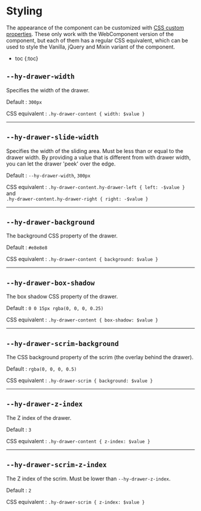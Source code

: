 # Styling
The appearance of the component can be customized with [CSS custom properties](https://developer.mozilla.org/en-US/docs/Web/CSS/--*).
These only work with the WebComponent version of the component, but each of them has a regular CSS equivalent,
which can be used to style the Vanilla, jQuery and Mixin variant of the component.

* toc
{:toc}

## `--hy-drawer-width`
Specifies the width of the drawer.

Default
: `300px`

CSS equivalent
: `.hy-drawer-content { width: $value }`

***

## `--hy-drawer-slide-width`
Specifies the width of the sliding area. Must be less than or equal to the drawer width.
By providing a value that is different from with drawer width, you can let the drawer 'peek' over the edge.

Default
: `--hy-drawer-width`, `300px`

CSS equivalent
: `.hy-drawer-content.hy-drawer-left { left: -$value }` and  
  `.hy-drawer-content.hy-drawer-right { right: -$value }`

***

## `--hy-drawer-background`
The background CSS property of the drawer.

Default
: `#e8e8e8`

CSS equivalent
: `.hy-drawer-content { background: $value }`

***

## `--hy-drawer-box-shadow`
The box shadow CSS property of the drawer.

Default
: `0 0 15px rgba(0, 0, 0, 0.25)`

CSS equivalent
: `.hy-drawer-content { box-shadow: $value }`

***

## `--hy-drawer-scrim-background`
The CSS background property of the scrim (the overlay behind the drawer).

Default
: `rgba(0, 0, 0, 0.5)`

CSS equivalent
: `.hy-drawer-scrim { background: $value }`

***

## `--hy-drawer-z-index`
The Z index of the drawer.

Default
: `3`

CSS equivalent
: `.hy-drawer-content { z-index: $value }`

***

## `--hy-drawer-scrim-z-index`
The Z index of the scrim. Must be lower than `--hy-drawer-z-index`.

Default
: `2`

CSS equivalent
: `.hy-drawer-scrim { z-index: $value }`
